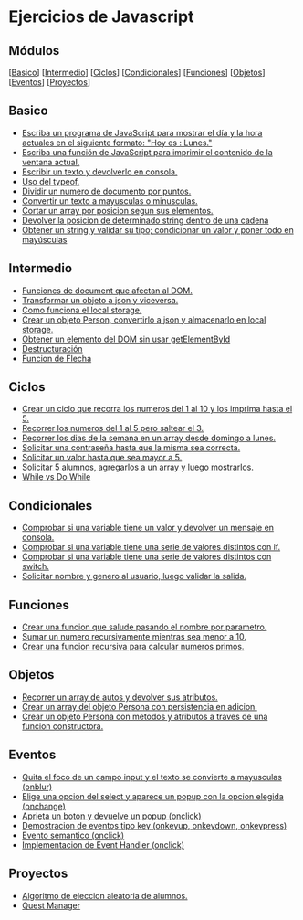 # Ejercicios de Javascript

## Módulos
[[Basico](#basico)]
[[Intermedio](#intermedio)]
[[Ciclos](#ciclos)]
[[Condicionales](#condicionales)]
[[Funciones](#funciones)]
[[Objetos](#objetos)]
[[Eventos](#eventos)]
[[Proyectos](#proyectos)]

## Basico
* [Escriba un programa de JavaScript para mostrar el día y la hora actuales en el siguiente formato: "Hoy es : Lunes."](basico/date.js)
* [Escriba una función de JavaScript para imprimir el contenido de la ventana actual.](basico/printer.html)
* [Escribir un texto y devolverlo en consola.](basico/prompt.js)
* [Uso del typeof.](basico/typeof.js)
* [Dividir un numero de documento por puntos.](basico/dni.js)
* [Convertir un texto a mayusculas o minusculas.](basico/lower_upper.js)
* [Cortar un array por posicion segun sus elementos.](basico/split.js)
* [Devolver la posicion de determinado string dentro de una cadena](basico/indexof.js)
* [Obtener un string y validar su tipo; condicionar un valor y poner todo en mayúsculas](basico/indexof_type_upper.js)
## Intermedio
* [Funciones de document que afectan al DOM.](intermedio/dom)
* [Transformar un objeto a json y viceversa.](intermedio/json.js)
* [Como funciona el local storage.](intermedio/storage.js)
* [Crear un objeto Person, convertirlo a json y almacenarlo en local storage.](intermedio/storage_json.js)
* [Obtener un elemento del DOM sin usar getElementById](intermedio/woGetElementById.html)
* [Destructuración](intermedio/destructuracion.js)
* [Funcion de Flecha](intermedio/funcion_flecha.js)
## Ciclos
* [Crear un ciclo que recorra los numeros del 1 al 10 y los imprima hasta el 5.](ciclos/while_break.js)
* [Recorrer los numeros del 1 al 5 pero saltear el 3.](ciclos/for_continue.js)
* [Recorrer los dias de la semana en un array desde domingo a lunes.](ciclos/for.js)
* [Solicitar una contraseña hasta que la misma sea correcta.](ciclos/do_while.js)
* [Solicitar un valor hasta que sea mayor a 5.](ciclos/do_while_number.js)
* [Solicitar 5 alumnos, agregarlos a un array y luego mostrarlos.](ciclos/for_array.js)
* [While vs Do While](ciclos/while_do_while.js)
## Condicionales
* [Comprobar si una variable tiene un valor y devolver un mensaje en consola.](condicionales/if.js)
* [Comprobar si una variable tiene una serie de valores distintos con if.](condicionales/elseif.js)
* [Comprobar si una variable tiene una serie de valores distintos con switch.](condicionales/switch.js)
* [Solicitar nombre y genero al usuario, luego validar la salida.](condicionales/gender.js)
## Funciones
* [Crear una funcion que salude pasando el nombre por parametro.](funciones/saludo.js)
* [Sumar un numero recursivamente mientras sea menor a 10.](funciones/recursividad.js)
* [Crear una funcion recursiva para calcular numeros primos.](funciones/primos.js)
## Objetos
* [Recorrer un array de autos y devolver sus atributos.](objetos/cars.js)
* [Crear un array del objeto Persona con persistencia en adicion.](objetos/persons.js)
* [Crear un objeto Persona con metodos y atributos a traves de una funcion constructora.](objetos/person.js)
## Eventos
* [Quita el foco de un campo input y el texto se convierte a mayusculas (onblur)](eventos/onblur.html)
* [Elige una opcion del select y aparece un popup con la opcion elegida (onchange)](eventos/onchange.html)
* [Aprieta un boton y devuelve un popup (onclick)](eventos/onclick.html)
* [Demostracion de eventos tipo key (onkeyup, onkeydown, onkeypress)](eventos/onkey_up_down_press.html)
* [Evento semantico (onclick)](eventos/evento_semantico.html)
* [Implementacion de Event Handler (onclick)](eventos/event_handler.html)
## Proyectos
* [Algoritmo de eleccion aleatoria de alumnos.](proyectos/alumnos_random)
* [Quest Manager](proyectos/quest_manager)